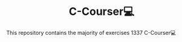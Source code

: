 <h1 align="center">C-Courser💻</h1> 

<p>This repository contains the majority of exercises 1337 C-Courser💻</p>